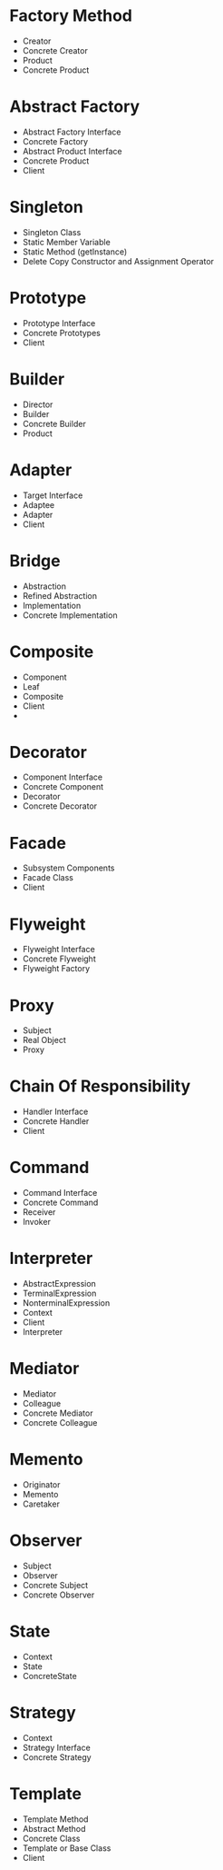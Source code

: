 # Factory Method

- Creator
- Concrete Creator
- Product
- Concrete Product

# Abstract Factory

- Abstract Factory Interface
- Concrete Factory
- Abstract Product Interface
- Concrete Product
- Client

# Singleton

- Singleton Class
- Static Member Variable
- Static Method (getInstance)
- Delete Copy Constructor and Assignment Operator

# Prototype

- Prototype Interface
- Concrete Prototypes
- Client

# Builder

- Director
- Builder
- Concrete Builder
- Product

# Adapter

- Target Interface
- Adaptee
- Adapter
- Client

# Bridge

- Abstraction
- Refined Abstraction
- Implementation
- Concrete Implementation

# Composite

- Component
- Leaf
- Composite
- Client
- 
# Decorator

- Component Interface
- Concrete Component
- Decorator
- Concrete Decorator

# Facade 
- Subsystem Components
- Facade Class
- Client

# Flyweight
- Flyweight Interface
- Concrete Flyweight
- Flyweight Factory

# Proxy
- Subject
- Real Object
- Proxy

# Chain Of Responsibility
- Handler Interface
- Concrete Handler
- Client

# Command
- Command Interface
- Concrete Command
- Receiver
- Invoker

# Interpreter
- AbstractExpression
- TerminalExpression
- NonterminalExpression
- Context
- Client
- Interpreter

# Mediator
- Mediator
- Colleague
- Concrete Mediator
- Concrete Colleague

# Memento
- Originator
- Memento
- Caretaker

# Observer
- Subject
- Observer
- Concrete Subject
- Concrete Observer

# State
- Context
- State
- ConcreteState

# Strategy
- Context
- Strategy Interface
- Concrete Strategy

# Template
- Template Method
- Abstract Method
- Concrete Class
- Template or Base Class
- Client